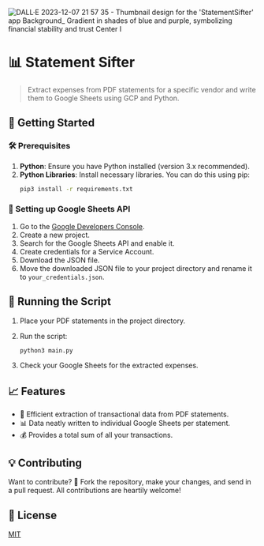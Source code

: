
![DALL·E 2023-12-07 21 57 35 - Thumbnail design for the 'StatementSifter' app  Background_ Gradient in shades of blue and purple, symbolizing financial stability and trust  Center I](https://github.com/codewitty/StatementSifter/assets/35624908/6bf6c088-fd4c-4be8-8f63-7c555bb9d79f)


# 📊 Statement Sifter
> Extract expenses from PDF statements for a specific vendor and write them to Google Sheets using GCP and Python.

## 🚀 Getting Started

### 🛠 Prerequisites
1. **Python**: Ensure you have Python installed (version 3.x recommended).
2. **Python Libraries**: Install necessary libraries. You can do this using pip:
    ```bash
    pip3 install -r requirements.txt
    ```

### 📝 Setting up Google Sheets API
1. Go to the [Google Developers Console](https://console.developers.google.com/).
2. Create a new project.
3. Search for the Google Sheets API and enable it.
4. Create credentials for a Service Account.
6. Download the JSON file.
7. Move the downloaded JSON file to your project directory and rename it to `your_credentials.json`.

## 🏃 Running the Script
1. Place your PDF statements in the project directory.
2. Run the script:
    ```bash
    python3 main.py
    ```

3. Check your Google Sheets for the extracted expenses.

## 📈 Features
- 🧾 Efficient extraction of transactional data from PDF statements.
- 📊 Data neatly written to individual Google Sheets per statement.
- 💰 Provides a total sum of all your transactions.

## 💡 Contributing
Want to contribute? 🌟 Fork the repository, make your changes, and send in a pull request. All contributions are heartily welcome!

## 📜 License
[MIT](https://choosealicense.com/licenses/mit/)
